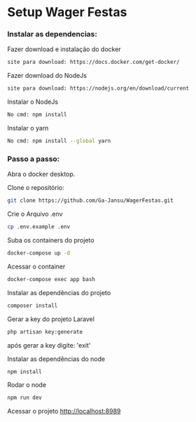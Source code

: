 # Setup Wager Festas

### Instalar as dependencias:

Fazer download e instalação do docker
```sh
site para download: https://docs.docker.com/get-docker/
```

Fazer download do NodeJs
```sh
site para download: https://nodejs.org/en/download/current
```

Instalar o NodeJs
```sh
No cmd: npm install
```

Instalar o yarn
```sh
No cmd: npm install --global yarn
```

### Passo a passo:
Abra o docker desktop.

Clone o repositório:
```sh
git clone https://github.com/Ga-Jansu/WagerFestas.git
```

Crie o Arquivo .env
```sh
cp .env.example .env
```

Suba os containers do projeto
```sh
docker-compose up -d
```

Acessar o container
```sh
docker-compose exec app bash
```

Instalar as dependências do projeto
```sh
composer install
```

Gerar a key do projeto Laravel
```sh
php artisan key:generate
```

após gerar a key digite: 'exit'

Instalar as dependências do node
```sh
npm install
```

Rodar o node
```sh
npm run dev
```

Acessar o projeto
[http://localhost:8989](http://localhost:8989)
